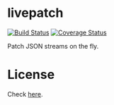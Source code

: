 # livepatch
[![Build Status](https://travis-ci.org/pagarme/livepatch.svg)](https://travis-ci.org/pagarme/livepatch) [![Coverage Status](https://coveralls.io/repos/pagarme/livepatch/badge.svg?branch=master)](https://coveralls.io/r/pagarme/livepatch?branch=master)


Patch JSON streams on the fly.

# License

Check [here](LICENSE).


